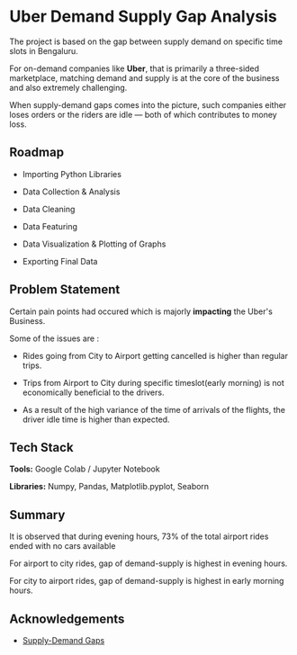 
# Uber Demand Supply Gap Analysis

The project is based on the gap between supply demand on specific time slots in Bengaluru.

For on-demand companies like **Uber**, that is primarily a three-sided marketplace, matching demand and supply is at the core of the business and also extremely challenging.

When supply-demand gaps comes into the picture, such companies either loses orders or the riders are idle — both of which contributes to money loss.
## Roadmap

- Importing Python Libraries

- Data Collection & Analysis

- Data Cleaning

- Data Featuring

- Data Visualization & Plotting of Graphs

- Exporting Final Data


## Problem Statement

Certain pain points had occured which is majorly **impacting** the Uber's Business.

Some of the issues are :

- Rides going from City to Airport getting cancelled is higher than regular trips.

- Trips from Airport to City during specific timeslot(early morning) is not economically beneficial to the drivers.

- As a result of the high variance of the time of arrivals of the flights, the driver idle time is higher than expected.

## Tech Stack

**Tools:** Google Colab / Jupyter Notebook

**Libraries:** Numpy, Pandas, Matplotlib.pyplot, Seaborn


## Summary

It is observed that during evening hours, 73% of the total airport rides ended with no cars available

For airport to city rides, gap of demand-supply is highest in evening hours.

For city to airport rides, gap of demand-supply is highest in early morning hours.

## Acknowledgements

 - [Supply-Demand Gaps](https://towardsdatascience.com/bridging-supply-demand-gaps-in-last-mile-delivery-companies-geospatially-657a98bb1e01)